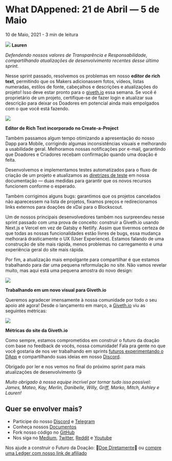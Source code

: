 # What DAppened: 21 de Abril — 5 de Maio

10 de Maio, 2021 - 3 min de leitura

![](https://i.imgur.com/RjlkkxR.png) **Lauren**


*Defendendo nossos valores de Transparência e Responsabilidade, compartilhando atualizações de desenvolvimento recentes desse último sprint.*

Nesse sprint passado, resolvemos os problemas em nosso **editor de rich text**, permitindo que os Makers adicionassem fotos, vídeos, listas numeradas, estilos de fonte, cabeçalhos e descrições e atualizações do projeto! Isso deve estar pronto para o [giveth.io](https://giveth.io/) essa semana. Se você é proprietário de um projeto, certifique-se de fazer login e atualizar sua descrição para deixar os Doadores em potencial ainda mais empolgados com o que você está fazendo.

![](https://docs.giveth.io/img/blog/whatsDappening3img1.png)

**Editor de Rich Text incorporado no Create-a-Project**

Também passamos algum tempo otimizando a apresentação do nosso Dapp para Mobile, corrigindo algumas inconsistências visuais e melhorando a usabilidade geral. Melhoramos nossas notificações por e-mail, garantindo que Doadores e Criadores recebam confirmação quando uma doação é feita.

Desenvolvemos e implementamos testes automatizados para o fluxo de criação de um projeto e atualizamos as [diretrizes de teste](https://docs.giveth.io/docs/testing-guidelines/) em nossa documentação — duas medidas para garantir que os novos recursos funcionem conforme o esperado.

Também corrigimos alguns bugs: garantimos que os projetos cancelados não aparecessem na lista de projetos, fixamos preços e redirecionamos links externos para doações de xDai para o Blockscout.

Um de nossos principais desenvolvedores também nos surpreendeu nesse sprint passado com uma prova de conceito: construir a Giveth.io usando Next.js e Vercel em vez de Gatsby e Netlify. Assim que tivermos certeza de que todas as nossas funcionalidades estão livres de bugs, essa mudança melhorará drasticamente o UX (User Experience). Estamos falando de uma construção de site mais rápida, menos problemas no carregamento e uma experiência geral do site mais rápida.

Por fim, a atualização mais empolgante para compartilhar é que estamos trabalhando para dar uma pequena reformulação no site. Não vamos revelar muito, mas aqui está uma pequena amostra do novo design:

![](https://docs.giveth.io/img/blog/whatsDappening3img2.jpg)

**Trabalhando em um novo visual para Giveth.io**

Queremos agradecer imensamente à nossa comunidade por todo o seu apoio até agora! Desde o lançamento em março, a [Giveth.io](https://giveth.io/) viu as seguintes métricas:

![](https://docs.giveth.io/img/blog/whatsDappening3stats.png)

**Métricas do site da Giveth.io**

Como sempre, estamos comprometidos em construir o futuro da doação com base no feedback de vocês, nossa comunidade! Fala pra gente no que você gostaria de nos ver trabalhando em sprints [futuros experimentando o DApp](http://giveth.io/) e compartilhando suas ideias em nosso [Discord](https://discord.com/invite/JftjK8Un3z).

Obrigado por ler e nos vemos no final do próximo sprint para mais atualizações de desenvolvimento 😘

*Muito obrigado à nossa equipe incrível por tornar tudo isso possível: James, Mateo, Kay, Merlin, Danibelle, Willy, Griff, Marko, Mitch, Ashley e Lauren!*

## Quer se envolver mais?

- Participe do nosso [Discord](https://discord.giveth.io/) e [Telegram](http://t.me/givethio)
- Conheça nossos [Documentos](https://docs.giveth.io/)
- Fork nosso código no [GitHub](https://github.com/Giveth/)
- Nos siga no [Medium](http://medium.com/giveth/), [Twitter](http://twitter.com/givethio), [Reddit](https://www.reddit.com/r/giveth/) e [Youtube](https://www.youtube.com/channel/UClfutpRoY0WTVnq0oB0E0wQ)

Nos ajude a construir o Futuro da Doação: 🦄[Doe Diretamente](http://donate.giveth.io/)🦄 ou [compre uma Ledger com nosso link de afiliado](https://www.ledgerwallet.com/products/ledger-nano-s?utm_source=&utm_medium=affiliate&utm_campaign=d663)



